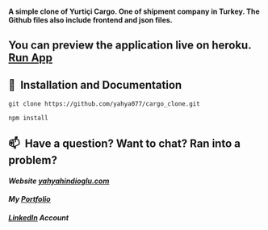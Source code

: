 #### A simple clone of Yurtiçi Cargo. One of shipment company in Turkey. The Github files also include frontend and json files.

## You can preview the application live on heroku. [Run App](https://clone-cargo.herokuapp.com)

## 🚀&nbsp; Installation and Documentation

```
git clone https://github.com/yahya077/cargo_clone.git

npm install

```

## 📫&nbsp; Have a question? Want to chat? Ran into a problem?

#### *Website [yahyahindioglu.com](http://yahyahindioglu.com)*

#### *My [Portfolio](http://yahyahindioglu.com/#/portfolio)*

#### *[LinkedIn](https://www.linkedin.com/in/yahyahindioglu/) Account*
